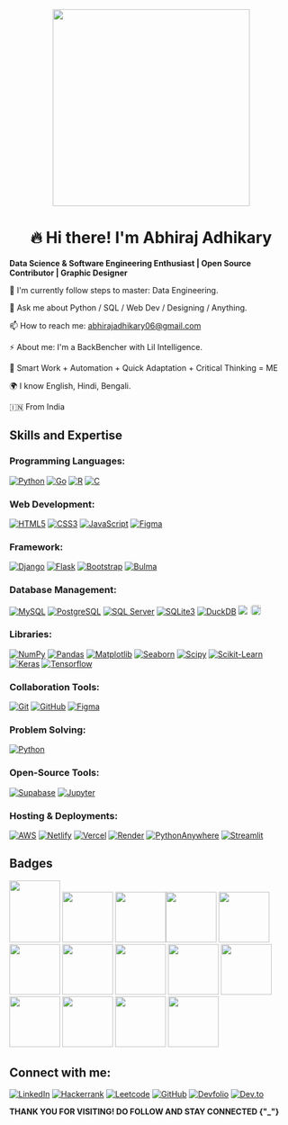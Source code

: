 <div align="center">
  <img src="https://github.com/user-attachments/assets/5d393214-7d2f-45fa-9597-885de14d3f8b" width="350" style="vertical-align: middle;">
  <h1>🔥 Hi there! I'm Abhiraj Adhikary</h1>
</div>




**Data Science & Software Engineering Enthusiast | Open Source Contributor | Graphic Designer**

🌱 I'm currently follow steps to master: Data Engineering.

💬 Ask me about Python / SQL / Web Dev / Designing / Anything.

📫 How to reach me: abhirajadhikary06@gmail.com

⚡ About me: I'm a BackBencher with Lil Intelligence.

💪 Smart Work + Automation + Quick Adaptation + Critical Thinking = ME

🌍 I know English, Hindi, Bengali.

🇮🇳 From India

## Skills and Expertise

### Programming Languages:
[![Python](https://img.shields.io/badge/Python-3776AB?style=for-the-badge&logo=python&logoColor=white)](https://www.python.org/)
[![Go](https://img.shields.io/badge/Go-00ADD8?style=for-the-badge&logo=go&logoColor=white)](https://golang.org/)
[![R](https://img.shields.io/badge/R-276DC3?style=for-the-badge&logo=r&logoColor=white)](https://www.r-project.org/)
[![C](https://img.shields.io/badge/C-A8B9CC?style=for-the-badge&logo=c&logoColor=white)](https://en.wikipedia.org/wiki/C_(programming_language))

### Web Development:
[![HTML5](https://img.shields.io/badge/HTML5-E34F26?style=for-the-badge&logo=html5&logoColor=white)](https://developer.mozilla.org/en-US/docs/Web/HTML)
[![CSS3](https://img.shields.io/badge/CSS3-1572B6?style=for-the-badge&logo=css3&logoColor=white)](https://developer.mozilla.org/en-US/docs/Web/CSS)
[![JavaScript](https://img.shields.io/badge/JavaScript-F7DF1E?style=for-the-badge&logo=javascript&logoColor=black)](https://developer.mozilla.org/en-US/docs/Web/JavaScript)
[![Figma](https://img.shields.io/badge/Figma-F24E1E?style=for-the-badge&logo=figma&logoColor=white)](https://www.figma.com/)

### Framework:
[![Django](https://img.shields.io/badge/Django-092E20?style=for-the-badge&logo=django&logoColor=white)](https://www.djangoproject.com/)
[![Flask](https://img.shields.io/badge/Flask-000000?style=for-the-badge&logo=flask&logoColor=white)](https://flask.palletsprojects.com/)
[![Bootstrap](https://img.shields.io/badge/Bootstrap-7952B3?style=for-the-badge&logo=bootstrap&logoColor=white)](https://getbootstrap.com/)
[![Bulma](https://img.shields.io/badge/Bulma-00D1B2?style=for-the-badge&logo=bulma&logoColor=white)](https://bulma.io/)


### Database Management:
[![MySQL](https://img.shields.io/badge/MySQL-4479A1?style=for-the-badge&logo=mysql&logoColor=white)](https://www.mysql.com/)
[![PostgreSQL](https://img.shields.io/badge/PostgreSQL-336791?style=for-the-badge&logo=postgresql&logoColor=white)](https://www.postgresql.org/)
[![SQL Server](https://img.shields.io/badge/SQL_Server-CC2927?style=for-the-badge&logo=microsoftsqlserver&logoColor=white)](https://www.microsoft.com/en-us/sql-server)
[![SQLite3](https://img.shields.io/badge/SQLite3-003B57?style=for-the-badge&logo=sqlite&logoColor=white)](https://www.sqlite.org/)
[![DuckDB](https://img.shields.io/badge/DuckDB-FFF500?style=for-the-badge&logo=duckdb&logoColor=black)](https://duckdb.org/)
<a href="https://neon.tech/" target="_blank" style="display: inline-flex; align-items: center; gap: 6px;">
  <img src="https://img.shields.io/badge/Neon-1a1a1a?style=for-the-badge&logoColor=white&labelColor=1a1a1a" />
  <img src="https://ml.globenewswire.com/Resource/Download/82e79fc7-1654-41e7-af70-f5857596743c?size=2" height="18" width="18" style="border-radius: 4px;" />
</a>


### Libraries:
[![NumPy](https://img.shields.io/badge/NumPy-013243?style=for-the-badge&logo=numpy&logoColor=white)](https://numpy.org/)
[![Pandas](https://img.shields.io/badge/Pandas-150458?style=for-the-badge&logo=pandas&logoColor=white)](https://pandas.pydata.org/)
[![Matplotlib](https://img.shields.io/badge/Matplotlib-007ACC?style=for-the-badge&logo=matplotlib&logoColor=white)](https://matplotlib.org/)
[![Seaborn](https://img.shields.io/badge/Seaborn-3776AB?style=for-the-badge&logo=seaborn&logoColor=white)](https://seaborn.pydata.org/)
[![Scipy](https://img.shields.io/badge/SciPy-8CAAE6?style=for-the-badge&logo=scipy&logoColor=white)](https://scipy.org/)
[![Scikit-Learn](https://img.shields.io/badge/Scikit_Learn-F7931E?style=for-the-badge&logo=scikit-learn&logoColor=white)](https://scikit-learn.org/)
[![Keras](https://img.shields.io/badge/Keras-D00000?style=for-the-badge&logo=keras&logoColor=white)](https://keras.io/)
[![Tensorflow](https://img.shields.io/badge/TensorFlow-FF6F00?style=for-the-badge&logo=tensorflow&logoColor=white)](https://www.tensorflow.org/)

### Collaboration Tools:
[![Git](https://img.shields.io/badge/Git-F05032?style=for-the-badge&logo=git&logoColor=white)](https://git-scm.com/)
[![GitHub](https://img.shields.io/badge/GitHub-181717?style=for-the-badge&logo=github&logoColor=white)](https://github.com/)
[![Figma](https://img.shields.io/badge/Figma-F24E1E?style=for-the-badge&logo=figma&logoColor=white)](https://www.figma.com/)


### Problem Solving:
[![Python](https://img.shields.io/badge/Python-3776AB?style=for-the-badge&logo=python&logoColor=white)](https://www.python.org/)


### Open-Source Tools:
[![Supabase](https://img.shields.io/badge/Supabase-3ECF8E?style=for-the-badge&logo=supabase&logoColor=white)](https://supabase.com/)
[![Jupyter](https://img.shields.io/badge/Jupyter-F37626?style=for-the-badge&logo=jupyter&logoColor=white)](https://jupyter.org/)


### Hosting & Deployments:
[![AWS](https://img.shields.io/badge/AWS-FF9900?style=for-the-badge&logo=amazonaws&logoColor=white)](https://aws.amazon.com/)
[![Netlify](https://img.shields.io/badge/Netlify-00C7B7?style=for-the-badge&logo=netlify&logoColor=white)](https://www.netlify.com/)
[![Vercel](https://img.shields.io/badge/Vercel-000000?style=for-the-badge&logo=vercel&logoColor=white)](https://vercel.com/)
[![Render](https://img.shields.io/badge/Render-8a05ff?style=for-the-badge&logo=render&logoColor=white)](https://render.com/)
[![PythonAnywhere](https://img.shields.io/badge/PythonAnywhere-139FD7?style=for-the-badge&logo=python&logoColor=white)](https://www.pythonanywhere.com/)
[![Streamlit](https://img.shields.io/badge/Streamlit-FF4B4B?style=for-the-badge&logo=streamlit&logoColor=white)](https://streamlit.io/)



## Badges
<img src="https://github.com/abhirajadhikary06/abhirajadhikary06/assets/171187625/4682dafd-bf4a-4c70-a531-c1b4d6d97a99" width="90px" height="110.59px" />  <img src="https://assets.leetcode.com/static_assets/public/images/badges/2024/gif/2024-06.gif" width="90px" height="90px" /> <img src="https://assets.leetcode.com/static_assets/others/Introduction_to_Pandas.gif" width="90px" height="90px" /><img src="https://assets.holopin.io/hf2024levels/level4-sloth-hello-tea-robe-witch-eclipse.webp" width="90px" height="90px" /> <img src="https://assets.leetcode.com/static_assets/marketing/2024-50.gif" width="90px" height="90px" /> <img src="https://tinyurl.com/2xu4jh24" width="90px" height="90px" /> <img src="https://github.com/user-attachments/assets/a17aafdd-e7cd-4393-b406-359afedaa277" width="90px" height="90px" /> <img src="https://quira.sh/images/badges/daytona-23-badge.svg" width="90px" height="90px" /> <img src="https://quira.sh/images/badges/hacktoberfest-megaquest-impact.svg" width="90px" height="90px" /> <img src="https://github.com/user-attachments/assets/0ff0e752-e75b-49d8-87fe-2832cc2d6511" width="90px" height="90px" /> <img src="https://github.com/user-attachments/assets/e3331047-fcc1-476f-b22c-d6124396132d" width="90px" height="90px" /> <img src="https://github.com/user-attachments/assets/320a99b1-61b7-44f7-9648-8e0c4a316fc6" width="90px" height="90px"/> <img src="https://github.com/user-attachments/assets/cae3f068-7dd5-4edc-928b-70891716579d" width="90px" height="90px"/> <img src="https://github.com/user-attachments/assets/c6de0763-1705-4516-9531-cf4932ede734" width="90px" height="90px"/>


## Connect with me:

[![LinkedIn](https://img.shields.io/badge/LinkedIn-0077B5?style=for-the-badge&logo=linkedin&logoColor=white)](https://www.linkedin.com/in/abhirajadhikary06)
[![Hackerrank](https://img.shields.io/badge/Hackerrank-2EC866?style=for-the-badge&logo=hackerrank&logoColor=white)](https://www.hackerrank.com/profile/abhirajadhikary1)
[![Leetcode](https://img.shields.io/badge/Leetcode-FFA116?style=for-the-badge&logo=leetcode&logoColor=black)](https://leetcode.com/u/0vz9vQHr2y/)
[![GitHub](https://img.shields.io/badge/GitHub-181717?style=for-the-badge&logo=github&logoColor=white)](https://github.com/abhirajadhikary06)
[![Devfolio](https://img.shields.io/badge/Devfolio-Profile-9cf?style=for-the-badge&logo=devfolio)](https://devfolio.co/@abhirajadhikary)
[![Dev.to](https://img.shields.io/badge/Dev.to-0A0A0A?style=for-the-badge&logo=dev.to&logoColor=white)](https://dev.to/abhirajadhikary06)


**THANK YOU FOR VISITING! DO FOLLOW AND STAY CONNECTED {"_"}**
